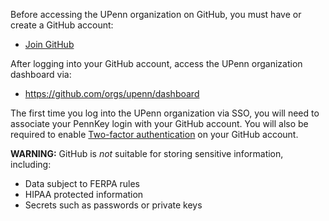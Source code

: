 Before accessing the UPenn organization on GitHub, you must have or create a GitHub account:

* [Join GitHub](https://github.com/join)

After logging into your GitHub account, access the UPenn organization dashboard via:

* https://github.com/orgs/upenn/dashboard

The first time you log into the UPenn organization via SSO, you will need to associate your PennKey login with your GitHub account. You will also be required to enable [Two-factor authentication](https://docs.github.com/en/free-pro-team@latest/github/authenticating-to-github/accessing-github-using-two-factor-authentication) on your GitHub account.

**WARNING:** GitHub is *not* suitable for storing sensitive information, including:

* Data subject to FERPA rules
* HIPAA protected information
* Secrets such as passwords or private keys
